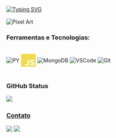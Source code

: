 [![Typing SVG](https://readme-typing-svg.demolab.com?font=Fira+Code&pause=1000&color=A392BD&width=435&lines=Olá%2C+a+todos!+Sou+Stefany.;Bem+Vindos+ao+meu+Github!+)](https://git.io/typing-svg)

<img src="https://s1.gifyu.com/images/SBGlh.gif" alt="Pixel Art" align="center" width="500">

### Ferramentas e Tecnologias:

<div style="display: inline_block"><br>
  <img align="center" alt="PY" height="35" width="40" src="https://cdn.jsdelivr.net/gh/devicons/devicon@latest/icons/python/python-original.svg">
  <img align="center" alt="Js" height="35" width="40" src="https://raw.githubusercontent.com/devicons/devicon/master/icons/javascript/javascript-plain.svg">
  <img align="center" alt="MongoDB" height="35" width="40" src="https://cdn.jsdelivr.net/gh/devicons/devicon@latest/icons/mongodb/mongodb-original.svg">
  <img align="center" alt="VSCode" height="35" width="40" src="https://cdn.jsdelivr.net/gh/devicons/devicon/icons/vscode/vscode-original.svg">
  <img align="center" alt="Git" height="35" width="40" src="https://raw.githubusercontent.com/jmnote/z-icons/master/svg/git.svg">


</div><br>

### GitHub Status

<div align="left" style="display: flex; justify-content: left;">
  <a href="https://github.com/anymagalhaes">
    <img height="195px" src="https://github-readme-stats.vercel.app/api?username=anymagalhaes&show_icons=true&theme=material-palenight&include_all_commits=true&count_private=true"/>
</div>
    
### Contato

<div> 
  <a href="https://www.linkedin.com/in/stefanymarques" target="_blank"><img src="https://img.shields.io/badge/-LinkedIn-%230077B5?style=for-the-badge&logo=linkedin&logoColor=white" target="_blank"></a> 
  <a href="mailto:faculdadeste@gmail.com"><img src="https://img.shields.io/badge/-Gmail-%23333?style=for-the-badge&logo=gmail&logoColor=white" target="_blank"></a>
</div>
